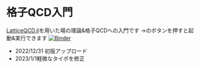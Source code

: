 # 格子QCD入門

[LatticeQCD.jl](https://github.com/akio-tomiya/LatticeQCD.jl)を用いた場の理論&格子QCDへの入門です
→のボタンを押すと起動&実行できます
[![Binder](https://mybinder.org/badge_logo.svg)](https://mybinder.org/v2/gh/akio-tomiya/introlqcd/HEAD?labpath=IntroLQCDjpv1.ipynb)

- 2022/12/31 初版アップロード
- 2023/1/1軽微なタイポを修正
